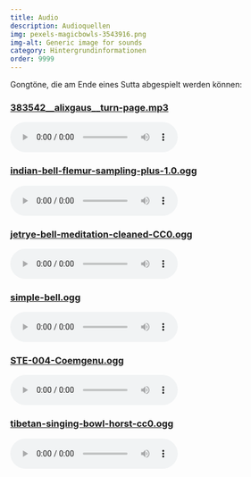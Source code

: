 ```yaml
---
title: Audio
description: Audioquellen
img: pexels-magicbowls-3543916.png
img-alt: Generic image for sounds 
category: Hintergrundinformationen
order: 9999
---
```


Gongtöne, die am Ende eines Sutta abgespielt werden können:

### [383542__alixgaus__turn-page.mp3](https://www.pexels.com/photo/woman-holding-a-wooden-stick-and-a-bowl-3543916/)
<audio controls src="/audio/383542__alixgaus__turn-page.mp3"></audio>

### [indian-bell-flemur-sampling-plus-1.0.ogg](https://freesound.org/people/Flemur/sounds/103312)
<audio controls src="/audio/indian-bell-flemur-sampling-plus-1.0.ogg"></audio>

### [jetrye-bell-meditation-cleaned-CC0.ogg](https://freesound.org/people/JetRye/sounds/140128/)
<audio controls src="/audio/jetrye-bell-meditation-cleaned-CC0.ogg"></audio>

### [simple-bell.ogg](https://freesound.org/people/Erratic/sounds/221/)
<audio controls src="/audio/simple-bell.ogg"></audio>

### [STE-004-Coemgenu.ogg](https://discourse.suttacentral.net/t/suttacentral-voice-v1-0-0-released/11844/228)
<audio controls src="/audio/STE-004-Coemgenu.ogg"></audio>

### [tibetan-singing-bowl-horst-cc0.ogg](https://freesound.org/people/the_very_Real_Horst/sounds/240934/)
<audio controls src="/audio/tibetan-singing-bowl-horst-cc0.ogg"></audio>
